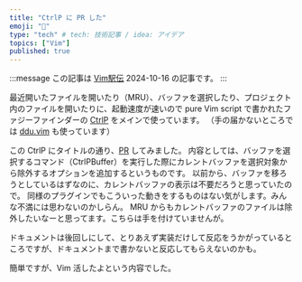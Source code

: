 ```yaml
---
title: "CtrlP に PR した"
emoji: "🐥"
type: "tech" # tech: 技術記事 / idea: アイデア
topics: ["Vim"]
published: true
---
```


:::message
この記事は [Vim駅伝](https://vim-jp.org/ekiden/) 2024-10-16 の記事です。
:::

最近開いたファイルを開いたり（MRU）、バッファを選択したり、プロジェクト内のファイルを開いたりに、起動速度が速いので pure Vim script で書かれたファジーファインダーの [CtrlP](https://github.com/ctrlpvim/ctrlp.vim) をメインで使っています。
（手の届かないところでは [ddu.vim](https://github.com/Shougo/ddu.vim) も使っています）

この CtrlP にタイトルの通り、[PR](https://github.com/ctrlpvim/ctrlp.vim/pull/630) してみました。
内容としては、バッファを選択するコマンド（CtrlPBuffer）を実行した際にカレントバッファを選択対象から除外するオプションを追加するというものです。
以前から、バッファを移ろうとしているはずなのに、カレントバッファの表示は不要だろうと思っていたので。
同様のプラグインでもこういった動きをするものはない気がします。みんな不満には思わないのかしらん。
MRU からもカレントバッファのファイルは除外したいなーと思ってます。こちらは手を付けていませんが。

ドキュメントは後回しにして、とりあえず実装だけして反応をうかがっているところですが、ドキュメントまで書かないと反応してもらえないのかも。

簡単ですが、Vim 活したよという内容でした。

